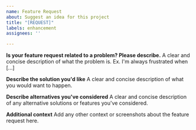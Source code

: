 ```yaml
---
name: Feature Request
about: Suggest an idea for this project
title: "[REQUEST]"
labels: enhancement
assignees: ''

---
```


**Is your feature request related to a problem? Please describe.**
A clear and concise description of what the problem is. Ex. I'm always frustrated when [...]

**Describe the solution you'd like**
A clear and concise description of what you would want to happen.

**Describe alternatives you've considered**
A clear and concise description of any alternative solutions or features you've considered.

**Additional context**
Add any other context or screenshots about the feature request here.
